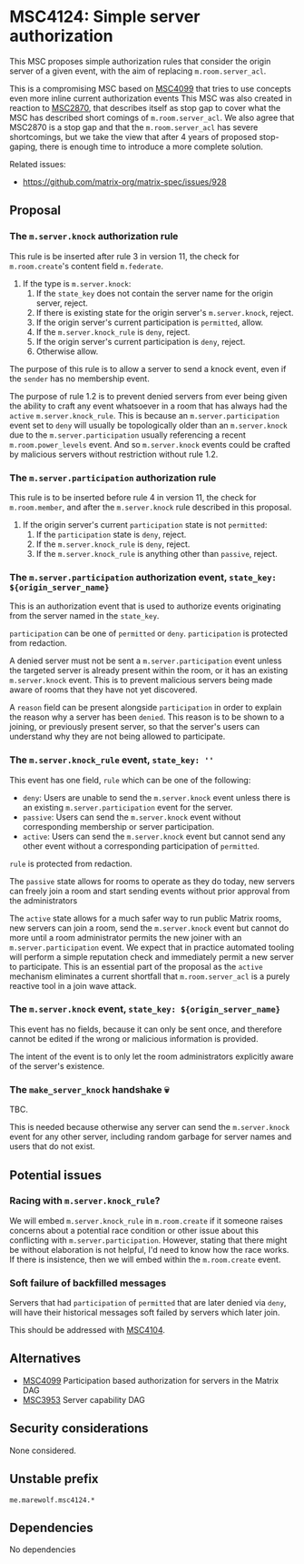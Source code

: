 # MSC4124: Simple server authorization

This MSC proposes simple authorization rules that consider the origin
server of a given event, with the aim of replacing `m.room.server_acl`.

This is a compromising MSC based on [MSC4099](https://github.com/matrix-org/matrix-spec-proposals/pull/4099)
that tries to use concepts even more inline current authorization events
This MSC was also created in reaction to [MSC2870](https://github.com/matrix-org/matrix-spec-proposals/pull/2870),
that describes itself as stop gap to cover what the MSC has described
short comings of `m.room.server_acl`. We also agree that MSC2870 is
a stop gap and that the `m.room.server_acl` has severe shortcomings,
but we take the view that after 4 years of proposed stop-gaping,
there is enough time to introduce a more complete solution.

Related issues:
- https://github.com/matrix-org/matrix-spec/issues/928

## Proposal

### The `m.server.knock` authorization rule

This rule is be inserted after rule 3 in version 11, the check
for `m.room.create`'s content field `m.federate`.

1. If the type is `m.server.knock`:
   1. If the `state_key` does not contain the server name for the
      origin server, reject.
   2. If there is existing state for the origin server's `m.server.knock`, reject.
   3. If the origin server's current participation is `permitted`, allow.
   4. If the `m.server.knock_rule` is `deny`, reject.
   5. If the origin server's current participation is `deny`, reject.
   6. Otherwise allow.

The purpose of this rule is to allow a server to send a knock
event, even if the `sender` has no membership event.

The purpose of rule 1.2 is to prevent denied servers from ever being
given the ability to craft any event whatsoever in a room that has always
had the `active` `m.server.knock_rule`.
This is because an `m.server.participation` event set to `deny` will
usually be topologically older than an `m.server.knock` due to the
`m.server.participation` usually referencing a recent
`m.room.power_levels` event. And so `m.server.knock` events could
be crafted by malicious servers without restriction without
rule 1.2.

### The `m.server.participation` authorization rule

This rule is to be inserted before rule 4 in version 11,
the check for `m.room.member`, and after the `m.server.knock` rule
described in this proposal.

1. If the origin server's current `participation` state is not `permitted`:
   1. If the `participation` state is `deny`, reject.
   2. If the `m.server.knock_rule` is `deny`, reject.
   3. If the `m.server.knock_rule` is anything other than `passive`, reject.

### The `m.server.participation` authorization event, `state_key: ${origin_server_name}`

This is an authorization event that is used to authorize events
originating from the server named in the `state_key`.

`participation` can be one of `permitted` or `deny`.
`participation` is protected from redaction.

A denied server must not be sent a `m.server.participation` event unless
the targeted server is already present within the room, or it has
an existing `m.server.knock` event.
This is to prevent malicious servers being made aware of rooms that
they have not yet discovered.

A `reason` field can be present alongside `participation` in order to
explain the reason why a server has been `denied`.
This reason is to be shown to a joining, or previously present
server, so that the server's users can understand why they are not
being allowed to participate.

### The `m.server.knock_rule` event, `state_key: ''`

This event has one field, `rule` which can be one of the following:

- `deny`: Users are unable to send the `m.server.knock` event
  unless there is an existing `m.server.participation` event for the
  server.
- `passive`: Users can send the `m.server.knock` event without
  corresponding membership or server participation.
- `active`: Users can send the `m.server.knock` event but
  cannot send any other event without a corresponding
  participation of `permitted`.

`rule` is protected from redaction.

The `passive` state allows for rooms to operate as they do today,
new servers can freely join a room and start sending events without
prior approval from the administrators

The `active` state allows for a much safer way to run public Matrix rooms,
new servers can join a room, send the `m.server.knock` event
but cannot do more until a room administrator permits the new joiner with
an `m.server.participation` event. We expect that in practice automated
tooling will perform a simple reputation check and immediately permit
a new server to participate. This is an essential part of the proposal
as the `active` mechanism eliminates a current shortfall that
`m.room.server_acl` is a purely reactive tool in a join wave attack.

### The `m.server.knock` event, `state_key: ${origin_server_name}`

This event has no fields, because it can only be sent once, and
therefore cannot be edited if the wrong or malicious information
is provided.

The intent of the event is to only let the room administrators
explicitly aware of the server's existence.

### The `make_server_knock` handshake 💀

TBC.

This is needed because otherwise any server can send the
`m.server.knock` event for any other server, including random garbage
for server names and users that do not exist.

## Potential issues

### Racing with `m.server.knock_rule`?

We will embed `m.server.knock_rule` in `m.room.create` if it
someone raises concerns about a potential race condition or other issue
about this conflicting with `m.server.participation`. However, stating
that there might be without elaboration is not helpful, I'd need to
know how the race works. If there is insistence, then we will embed
within the `m.room.create` event.

### Soft failure of backfilled messages

Servers that had `participation` of `permitted` that are later
denied via `deny`, will have their historical messages soft failed by
servers which later join.

This should be addressed with [MSC4104](https://github.com/matrix-org/matrix-spec-proposals/pull/4104).

## Alternatives

- [MSC4099](https://github.com/matrix-org/matrix-spec-proposals/pull/4099) Participation based authorization for servers in the Matrix DAG
- [MSC3953](https://github.com/matrix-org/matrix-spec-proposals/pull/3953) Server capability DAG

## Security considerations

None considered.

## Unstable prefix

`me.marewolf.msc4124.*`

## Dependencies

No dependencies
